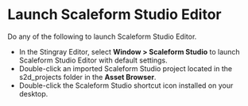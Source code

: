 ﻿# Launch Scaleform Studio Editor

Do any of the following to launch Scaleform Studio Editor.

*	In the Stingray Editor, select **Window > Scaleform Studio** to launch Scaleform Studio Editor with default settings.
*	Double-click an imported Scaleform Studio project located in the s2d_projects folder in the **Asset Browser**.
*	Double-click the Scaleform Studio shortcut icon installed on your desktop.

